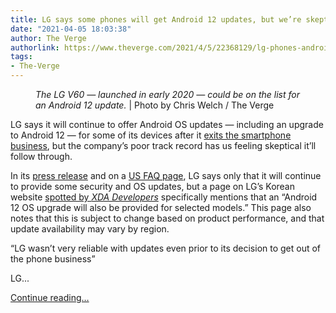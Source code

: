 ```yaml
---
title: LG says some phones will get Android 12 updates, but we’re skeptical
date: "2021-04-05 18:03:38"
author: The Verge
authorlink: https://www.theverge.com/2021/4/5/22368129/lg-phones-android-12-update-security
tags:
- The-Verge
---
```

<figure>
      <img alt="" src="https://cdn.vox-cdn.com/thumbor/9JLpHDS59marPNaKaSNPBQA6CU8=/0x0:2040x1360/1310x873/cdn.vox-cdn.com/uploads/chorus_image/image/69078689/cwelch_200218_3910_0019.0.jpg" />
        <figcaption><em>The LG V60 — launched in early 2020 — could be on the list for an Android 12 update.</em> | Photo by Chris Welch / The Verge</figcaption>
    </figure>

  <p id="eYfu7t">LG says it will continue to offer Android OS updates — including an upgrade to Android 12 — for some of its devices after it <a href="https://www.theverge.com/2021/4/4/22346084/lg-exits-smartphone-business">exits the smartphone business</a>, but the company’s poor track record has us feeling skeptical it’ll follow through. </p>
<p id="Y0SUJg">In its <a href="https://go.redirectingat.com?id=66960X1514734&amp;xs=1&amp;url=https%3A%2F%2Fwww.lg.com%2Fus%2Fpress-release%2Flg-to-close-mobile-phone-business-worldwide&amp;referrer=theverge.com&amp;sref=https%3A%2F%2Fwww.theverge.com%2F2021%2F4%2F5%2F22368129%2Flg-phones-android-12-update-security" rel="sponsored nofollow noopener" target="_blank">press release</a> and on a <a href="https://go.redirectingat.com?id=66960X1514734&amp;xs=1&amp;url=https%3A%2F%2Fwww.lg.com%2Fus%2Fnotice&amp;referrer=theverge.com&amp;sref=https%3A%2F%2Fwww.theverge.com%2F2021%2F4%2F5%2F22368129%2Flg-phones-android-12-update-security" rel="sponsored nofollow noopener" target="_blank">US FAQ page</a>, LG says only that it will continue to provide some security and OS updates, but a page on LG’s Korean website <a href="https://www.xda-developers.com/lg-android-12-update/">spotted by <em>XDA Developers</em></a> specifically mentions that an “Android 12 OS upgrade will also be provided for selected models.” This page also notes that this is subject to change based on product performance, and that update availability may vary by region.</p>
<div class="c-float-right"><aside id="8c6v05"><q>LG wasn’t very reliable with updates even prior to its decision to get out of the phone business</q></aside></div>
<p id="N0YSS5">LG...</p>
  <p>
    <a href="https://www.theverge.com/2021/4/5/22368129/lg-phones-android-12-update-security">Continue reading&hellip;</a>
  </p>